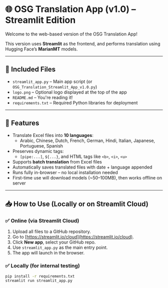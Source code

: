 # 🌐 OSG Translation App (v1.0) – Streamlit Edition

Welcome to the web-based version of the OSG Translation App!

This version uses **Streamlit** as the frontend, and performs translation using Hugging Face’s **MarianMT** models.

---

## 📁 Included Files

- `streamlit_app.py` – Main app script (or `OSG_Translation_Streamlit_App_v1.0.py`)
- `logo.png` – Optional logo displayed at the top of the app
- `README.md` – You're reading it!
- `requirements.txt` – Required Python libraries for deployment

---

## 🚀 Features

- Translate Excel files into **10 languages**:
  - Arabic, Chinese, Dutch, French, German, Hindi, Italian, Japanese, Portuguese, Spanish
- Preserves dynamic tags:
  - `[pipe:...]`, `${...}`, and HTML tags like `<b>`, `<i>`, `<u>`
- Supports **batch translation** from Excel files
- Automatically saves translated files with date + language appended
- Runs fully in-browser – no local installation needed
- First-time use will download models (~50–100MB), then works offline on server

---

## 📥 How to Use (Locally or on Streamlit Cloud)

### ✅ Online (via Streamlit Cloud)
1. Upload all files to a GitHub repository.
2. Go to [https://streamlit.io/cloud](https://streamlit.io/cloud).
3. Click **New app**, select your GitHub repo.
4. Use `streamlit_app.py` as the main entry point.
5. The app will launch in the browser.

### ✅ Locally (for internal testing)
```bash
pip install -r requirements.txt
streamlit run streamlit_app.py
